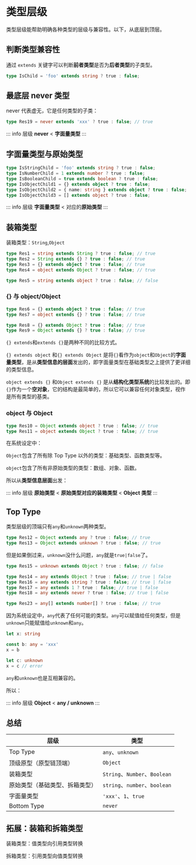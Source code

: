 # 类型层级

类型层级能帮助明确各种类型的层级与兼容性。以下，从底层到顶层。

## 判断类型兼容性

通过 `extends` 关键字可以判断**前者类型**是否为**后者类型**的子类型。

```ts
type IsChild = 'foo' extends string ? true : false;
```

## 最底层 never 类型

never 代表虚无，它是任何类型的子类：

```ts
type Res19 = never extends 'xxx' ? true : false; // true
```

::: info 层级
**never** < **字面量类型**
:::

## 字面量类型与原始类型

```ts
type IsStringChild = 'foo' extends string ? true : false;
type IsNumberChild = 1 extends number ? true : false;
type IsBooleanChild = true extends boolean ? true : false;
type IsObjectChild1 = {} extends object ? true : false;
type IsObjectChild2 = { name: string } extends object ? true : false;
type IsObjectChild3 = [] extends object ? true : false;
```

::: info 层级
**字面量类型** < 对应的**原始类型**
:::

## 装箱类型

装箱类型：`String`,`Object`

```ts
type Res1 = string extends String ? true : false; // true
type Res2 = String extends {} ? true : false; // true
type Res3 = {} extends object ? true : false; // true
type Res4 = object extends Object ? true : false; // true

type Res5 = string extends object ? true : false; // false
```

### {} 与 object/Object

```ts
type Res6 = {} extends object ? true : false; // true
type Res7 = object extends {} ? true : false; // true

type Res8 = {} extends Object ? true : false; // true
type Res9 = Object extends {} ? true : false; // true
```

`{} extends`和`extends {}`是两种不同的比较方式。

`{} extends object` 和`{} extends Object` 是将`{}`看作为`object`和`Object`的**字面量类型**，是从**类型信息的层面**发出的，即字面量类型在基础类型之上提供了更详细的类型信息。

`object extends {}` 和`Object extends {}` 是从**结构化类型系统**的比较发出的。即`{}`作为一个**空对象**，它的结构是最简单的，所以它可以兼容任何对象类型，视作是所有类型的基类。

### object 与 Object

```ts
type Res10 = Object extends object ? true : false; // true
type Res11 = object extends Object ? true : false; // true
```

在系统设定中：

`Object`包含了所有除 Top Type 以外的类型：基础类型、函数类型等。

`object`包含了所有非原始类型的类型：数组、对象、函数。

所以从**类型信息层面**出发：

::: info 层级
**原始类型** < **原始类型对应的装箱类型** < **Object 类型**
:::

## Top Type

类型层级的顶端只有`any`和`unknown`两种类型。

```ts
type Res12 = Object extends any ? true : false; // true
type Res13 = Object extends unknown ? true : false; // true
```

但是如果倒过来，`unknown`没什么问题，`any`就是`true|false`了。

```ts
type Res15 = unknown extends Object ? true : false; // false

type Res14 = any extends Object ? true : false; // true | false
type Res16 = any extends string ? true : false; // true | false
type Res17 = any extends 1 ? true : false; // true | false
type Res18 = any extends never ? true : false; // true | false

type Res23 = any[] extends number[] ? true : false; // true
```

因为系统设定中，`any`代表了任何可能的类型。`any`可以赋值给任何类型，但是`unknown`只能赋值给`unknown`和`any`。

```ts
let x: string

const b: any = 'xxx'
x = b

let c: unknown
x = c // error
```

`any`和`unknown`也是互相兼容的。

所以：

::: info 层级
**Object** < **any / unknown**
:::

## 总结

| 层级                           | 类型                          |
| ------------------------------ | ----------------------------- |
| Top Type                       | `any`、`unknown`              |
| 顶级原型（原型链顶端）         | `Object`                      |
| 装箱类型                       | `String`、`Number`、`Boolean` |
| 原始类型（基础类型、拆箱类型） | `string`、`number`、`boolean` |
| 字面量类型                     | `'xxx'`、`1`、`true`          |
| Bottom Type                    | `never`                       |

## 拓展：装箱和拆箱类型

装箱类型：值类型向引用类型转换

拆箱类型：引用类型向值类型转换
